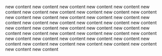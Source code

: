 new content
new content
new content
new content
new content
new content
new content
new content
new content
new content
new content
new content
new content
new content
new content
new content
new content
new content
new content
new content
new content
new content
new content
new content
new content
new content
new content
new content
new content
new content
new content
new content
new content
new content
new content
new content
new content
new content
new content
new content
new content
new content
new content
new content
new content
new content
